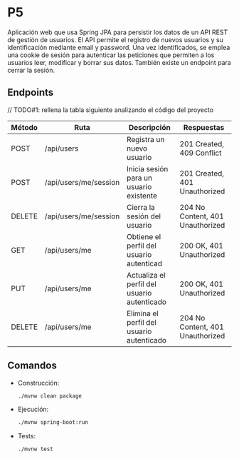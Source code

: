 # P5
Aplicación web que usa Spring JPA para persistir los datos de un API REST de gestión de usuarios.
El API permite el registro de nuevos usuarios y su identificación mediante email y password.
Una vez identificados, se emplea una cookie de sesión para autenticar las peticiones que permiten 
a los usuarios leer, modificar y borrar sus datos. También existe un endpoint para cerrar la sesión.  

## Endpoints

// TODO#1: rellena la tabla siguiente analizando el código del proyecto

| Método   | Ruta                  | Descripción                                  | Respuestas                       |
|----------|-----------------------|----------------------------------------------|----------------------------------|
| POST     | /api/users            | Registra un nuevo usuario                    | 201 Created, 409 Conflict        |
| POST     | /api/users/me/session | Inicia sesión para un usuario existente      | 201 Created, 401 Unauthorized    |
| DELETE   | /api/users/me/session | Cierra la sesión del usuario                 | 204 No Content, 401 Unauthorized |
| GET      | /api/users/me         | Obtiene el perfil del usuario autenticad     | 200 OK, 401 Unauthorized         |
| PUT      | /api/users/me         | Actualiza el perfil del usuario autenticado  | 200 OK, 401 Unauthorized         |
| DELETE   | /api/users/me         | Elimina el perfil del usuario autenticado    | 204 No Content, 401 Unauthorized |


## Comandos 

- Construcción: 
  ```sh
  ./mvnw clean package
  ```

- Ejecución: 
  ```sh
  ./mvnw spring-boot:run
  ```

- Tests:
  ```sh
  ./mvnw test
  ```
